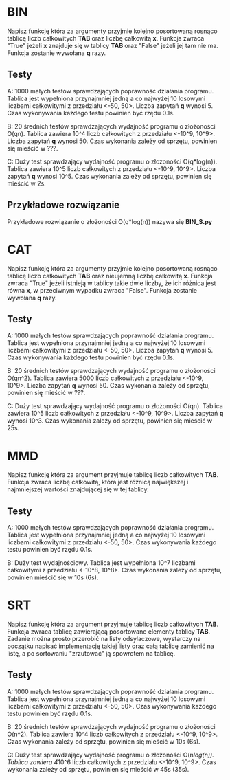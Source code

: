 # BIN
Napisz funkcję która za argumenty przyjmie kolejno posortowaną rosnąco tablicę liczb całkowitych
**TAB** oraz liczbę całkowitą **x**. Funkcja zwraca "True" jeżeli **x** znajduje się w tablicy 
**TAB** oraz "False" jeżeli jej tam nie ma. Funkcja zostanie wywołana **q** razy.

## Testy
A: 1000 małych testów sprawdzających poprawność działania programu. Tablica jest wypełniona przynajmniej
jedną a co najwyżej 10 losowymi liczbami całkowitymi z przedziału <-50, 50>. Liczba zapytań **q** wynosi 5. 
Czas wykonywania każdego testu powinien być rzędu 0.1s.

B: 20 średnich testów sprawdzających wydajność programu o złożoności O(qn). Tablica zawiera 10^4 liczb całkowitych
z przedziału <-10^9, 10^9>. Liczba zapytań **q** wynosi 50. Czas wykonania zależy od sprzętu, powinien się 
mieścić w ???.

C: Duży test sprawdzający wydajność programu o złożoności O(q*log(n)). Tablica zawiera 10^5 liczb całkowitych z 
przedziału <-10^9, 10^9>. Liczba zapytań **q** wynosi 10^5. Czas wykonania zależy od sprzętu, powinien się 
mieścić w 2s.

## Przykładowe rozwiązanie
Przykładowe rozwiązanie o złożoności O(q*log(n)) nazywa się **BIN_S.py**

# CAT
Napisz funkcję która za argumenty przyjmie kolejno posortowaną rosnąco tablicę liczb całkowitych
**TAB** oraz nieujemną liczbę całkowitą **x**. Funkcja zwraca "True" jeżeli istnieją w tablicy takie dwie liczby,
że ich różnica jest równa **x**, w przeciwnym wypadku zwraca "False". Funkcja zostanie wywołana **q** razy.

## Testy
A: 1000 małych testów sprawdzających poprawność działania programu. Tablica jest wypełniona przynajmniej
jedną a co najwyżej 10 losowymi liczbami całkowitymi z przedziału <-50, 50>. Liczba zapytań **q** wynosi 5. 
Czas wykonywania każdego testu powinien być rzędu 0.1s.

B: 20 średnich testów sprawdzających wydajność programu o złożoności O(qn^2). Tablica zawiera 5000 liczb całkowitych
z przedziału <-10^9, 10^9>. Liczba zapytań **q** wynosi 50. Czas wykonania zależy od sprzętu, powinien się 
mieścić w ???.

C: Duży test sprawdzający wydajność programu o złożoności O(qn). Tablica zawiera 10^5 liczb całkowitych z 
przedziału <-10^9, 10^9>. Liczba zapytań **q** wynosi 10^3. Czas wykonania zależy od sprzętu, powinien się 
mieścić w 25s.



# MMD
Napisz funkcję która za argument przyjmuje tablicę liczb całkowitych **TAB**. Funkcja zwraca liczbę całkowitą,
która jest różnicą największej i najmniejszej wartości znajdującej się w tej tablicy.

## Testy
A: 1000 małych testów sprawdzających poprawność działania programu. Tablica jest wypełniona przynajmniej
jedną a co najwyżej 10 losowymi liczbami całkowitymi z przedziału <-50, 50>. Czas wykonywania każdego testu 
powinien być rzędu 0.1s.

B: Duży test wydajnościowy. Tablica jest wypełniona 10^7 liczbami całkowitymi z przedziału <-10^8, 10^8>.
Czas wykonania zależy od sprzętu, powinien mieścić się w 10s (6s).

# SRT
Napisz funkcję która za argument przyjmuje tablicę liczb całkowitych **TAB**. Funkcja zwraca tablicę zawierającą
posortowane elementy tablicy **TAB**. Zadanie można prosto przerobić na listy odsyłaczowe, wystarczy na początku
napisać implementację takiej listy oraz całą tablicę zamienić na listę, a po sortowaniu "zrzutować" ją spowrotem 
na tablicę.

## Testy
A: 1000 małych testów sprawdzających poprawność działania programu. Tablica jest wypełniona przynajmniej
jedną a co najwyżej 10 losowymi liczbami całkowitymi z przedziału <-50, 50>. Czas wykonywania każdego testu 
powinien być rzędu 0.1s.

B: 20 średnich testów sprawdzających wydajność programu o złożoności O(n^2). Tablica zawiera 10^4 liczb całkowitych
z przedziału <-10^9, 10^9>. Czas wykonania zależy od sprzętu, powinien się mieścić w 10s (6s).

C: Duży test sprawdzający wydajność programu o złożoności O(n*log(n)). Tablica zawiera 4*10^6 liczb całkowitych z 
przedziału <-10^9, 10^9>. Czas wykonania zależy od sprzętu, powinien się mieścić w 45s (35s).
